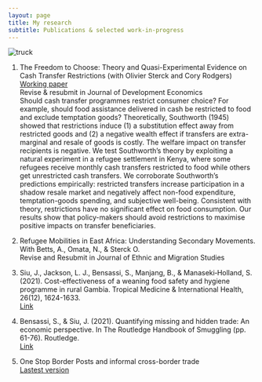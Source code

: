 ```yaml
---
layout: page
title: My research
subtitle: Publications & selected work-in-progress
---
```


![truck](/img/grains_truck_2.jpg)

1. The Freedom to Choose: Theory and Quasi-Experimental Evidence on Cash Transfer Restrictions (with Olivier Sterck and Cory Rodgers) <br/>
[Working paper](https://ideas.repec.org/p/csa/wpaper/2021-14.html) <br/>
Revise & resubmit in Journal of Development Economics<br/>
Should cash transfer programmes restrict consumer choice? For example, should food assistance delivered in cash be restricted to food and exclude temptation goods? Theoretically, Southworth (1945) showed that restrictions induce (1) a substitution effect away from restricted goods and (2) a negative wealth effect if transfers are extra-marginal and resale of goods is costly. The welfare impact on transfer recipients is negative. We test Southworth’s theory by exploiting a natural experiment in a refugee settlement in Kenya, where some refugees receive monthly cash transfers restricted to food while others get unrestricted cash transfers. We corroborate Southworth’s predictions empirically: restricted transfers increase participation in a shadow resale market and negatively affect non-food expenditure, temptation-goods spending, and subjective well-being. Consistent with theory, restrictions have no significant effect on food consumption. Our results show that policy-makers should avoid restrictions to maximise positive impacts on transfer beneficiaries.  <br/>

2. Refugee Mobilities in East Africa: Understanding Secondary Movements.<br/>
With Betts, A., Omata, N., & Sterck O.<br/>
Revise and Resubmit in Journal of Ethnic and Migration Studies <br/>

3. Siu, J., Jackson, L. J., Bensassi, S., Manjang, B., & Manaseki‐Holland, S. (2021). Cost-effectiveness of a weaning food safety and hygiene programme in rural Gambia. Tropical Medicine & International Health, 26(12), 1624-1633.<br/>
[Link](https://onlinelibrary.wiley.com/doi/abs/10.1111/tmi.13691) <br/>

4. Bensassi, S., & Siu, J. (2021). Quantifying missing and hidden trade: An economic perspective. In The Routledge Handbook of
Smuggling (pp. 61-76). Routledge. <br/>
[Link](https://www.taylorfrancis.com/chapters/oa-edit/10.4324/9781003043645-5/quantifying-missing-hidden-trade-sami-bensassi-jade-siu) <br/>

5. One Stop Border Posts and informal cross-border trade<br/>
      [Lastest version](https://github.com/jadesiu/jadesiu.github.io/blob/master/211201_osbp.pdf) <br/>
<br/>


